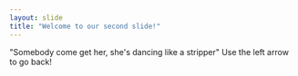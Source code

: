 ```yaml
---
layout: slide
title: "Welcome to our second slide!"
---
```

"Somebody come get her, she's dancing like a stripper"
Use the left arrow to go back!
